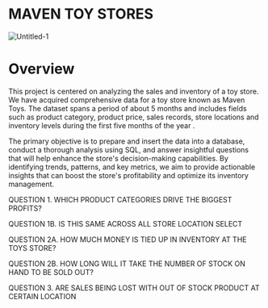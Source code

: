 # MAVEN TOY STORES

![Untitled-1](https://github.com/user-attachments/assets/8e18d280-7ec0-4e4a-99df-6408d1de4de6)




# Overview

This project is centered on analyzing the sales and inventory of a toy store. We have acquired comprehensive data for a toy store known as Maven Toys. The dataset spans a period of about 5 months and includes fields such as product category, product price, sales records, store locations and inventory levels during the first five months of the year .


The primary objective is to prepare and insert the data into a database, conduct a thorough analysis using SQL, and answer insightful questions that will help enhance the store's decision-making capabilities. By identifying trends, patterns, and key metrics, we aim to provide actionable insights that can boost the store's profitability and optimize its inventory management. 

QUESTION 1. WHICH PRODUCT CATEGORIES DRIVE THE BIGGEST PROFITS?

QUESTION 1B. IS THIS SAME ACROSS ALL STORE LOCATION SELECT

QUESTION 2A. HOW MUCH MONEY IS TIED UP IN INVENTORY AT THE TOYS STORE?

QUESTION 2B. HOW LONG WILL IT TAKE THE NUMBER OF STOCK ON HAND TO BE SOLD OUT?

QUESTION 3. ARE SALES BEING LOST WITH OUT OF STOCK PRODUCT AT CERTAIN LOCATION

